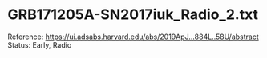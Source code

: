 # GRB171205A-SN2017iuk_Radio_2.txt

Reference: https://ui.adsabs.harvard.edu/abs/2019ApJ...884L..58U/abstract
Status: Early, Radio
